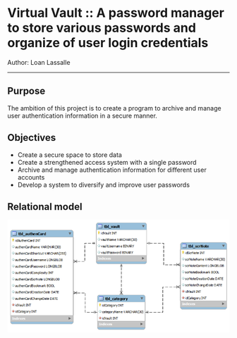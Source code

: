 # Virtual Vault :: A password manager to store various passwords and organize of user login credentials

Author: Loan Lassalle
***

## Purpose

The ambition of this project is to create a program to archive and manage user authentication information in a secure manner.

## Objectives
* Create a secure space to store data
* Create a strengthened access system with a single password
* Archive and manage authentication information for different user accounts
* Develop a system to diversify and improve user passwords

## Relational model

![relational model](images/relational_model.png)
